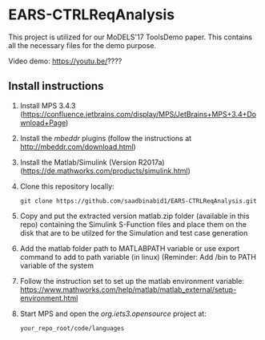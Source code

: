 # EARS-CTRLReqAnalysis

This project is utilized for our MoDELS'17 ToolsDemo paper. This contains all the necessary files for the demo purpose.

Video demo: https://youtu.be/????


## Install instructions

1. Install MPS 3.4.3 (https://confluence.jetbrains.com/display/MPS/JetBrains+MPS+3.4+Download+Page)

2. Install the _mbeddr_ plugins (follow the instructions at http://mbeddr.com/download.html)

3. Install the Matlab/Simulink (Version R2017a) (https://de.mathworks.com/products/simulink.html)

4. Clone this repository locally:

    `git clone https://github.com/saadbinabid1/EARS-CTRLReqAnalysis.git`

5. Copy and put the extracted version matlab.zip folder (available in this repo) containing the Simulink S-Function files and place them on the disk that are to be utilzed for the Simulation and test case generation

6. Add the matlab folder path to MATLABPATH variable or use export command to add to path variable (in linux) (Reminder: Add <matlabroot>/bin to PATH variable of the system

7. Follow the instruction set to set up the matlab environment variable: https://www.mathworks.com/help/matlab/matlab_external/setup-environment.html

8. Start MPS and open the _org.iets3.opensource_ project at:

    `your_repo_root/code/languages`


